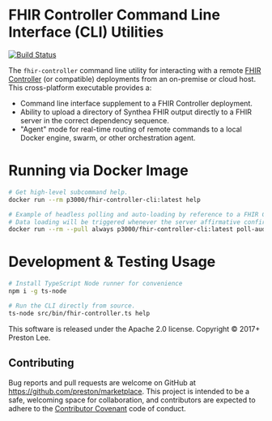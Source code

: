 # FHIR Controller Command Line Interface (CLI) Utilities

[![Build Status](https://ci.prestonlee.com/api/badges/preston/fhir-controller-cli/status.svg)](https://ci.prestonlee.com/preston/fhir-controller-cli)

The `fhir-controller` command line utility for interacting with a remote [FHIR Controller]() (or compatible) deployments from an on-premise or cloud host. This cross-platform executable provides a:

- Command line interface supplement to a FHIR Controller deployment.
- Ability to upload a directory of Synthea FHIR output directly to a FHIR server in the correct dependency sequence.
- "Agent" mode for real-time routing of remote commands to a local Docker engine, swarm, or other orchestration agent.

# Running via Docker Image

```sh
# Get high-level subcommand help.
docker run --rm p3000/fhir-controller-cli:latest help

# Example of headless polling and auto-loading by reference to a FHIR Controller stack.json file.
# Data loading will be triggered whenever the server affirmative confirms the _absense_ of a special AuditEvent import record.
docker run --rm --pull always p3000/fhir-controller-cli:latest poll-auditevent-and-trigger-import http://fhir.example.com/fhir https://stack.foundry.hl7.org/stack.json -i 5
```

# Development & Testing Usage

```sh
# Install TypeScript Node runner for convenience
npm i -g ts-node

# Run the CLI directly from source.
ts-node src/bin/fhir-controller.ts help
```

This software is released under the Apache 2.0 license. Copyright © 2017+ Preston Lee.

## Contributing

Bug reports and pull requests are welcome on GitHub at https://github.com/preston/marketplace. This project is intended to be a safe, welcoming space for collaboration, and contributors are expected to adhere to the [Contributor Covenant](http://contributor-covenant.org) code of conduct.
